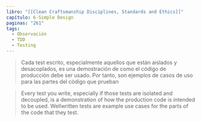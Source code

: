 ```yaml
---
libro: "[[Clean Craftsmanship Disciplines, Standards and Ethics]]"
capítulo: 6-Simple Design
paginas: "261"
tags:
  - Observación
  - TDD
  - Testing
---
```


> Cada test escrito, especialmente aquellos que están aislados y desacoplados, es una demostración de como el código de producción debe ser usado. Por tanto, son ejemplos de casos de uso para las partes del código que prueban

>Every test you write, especially if those tests are isolated and decoupled, is  a demonstration of how the production code is intended to be used. Wellwritten tests are example use cases for the parts of the code that they test. 
